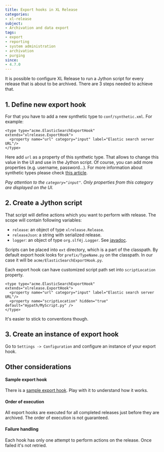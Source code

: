 ```yaml
---
title: Export hooks in XL Release
categories:
- xl-release
subject:
- Archivation and data export
tags:
- export
- reporting
- system administration
- archivation
- purging
since:
- 4.7.0
---
```


It is possible to configure XL Release to run a Jython script for every release that is about to be archived. There are 3 steps needed to achieve that.

## 1. Define new export hook

For that you have to add a new synthetic type to `conf/synthetic.xml`. For example:

    <type type="acme.ElasticSearchExportHook" extends="xlrelease.ExportHook">
      <property name="url" category="input" label="Elastic search server URL"/>
    </type>

Here add `url` as a property of this synthetic type. That allows to change this value in the UI and use in the Jython script. Of course, you can add more properties (e.g. username, password...). For more information about synthetic types please check [this article](/xl-release/how-to/create-custom-configuration-types-in-xl-release.html).

*Pay attention to the `category="input"`. Only properties from this category are displayed on the UI.*

## 2. Create a Jython script

That script will define actions which you want to perform with release. The scope will contain following variables:

* `release`: an object of type `xlrelease.Release`.
* `releaseJson`: a string with serialized release.
* `logger`: an object of type `org.slf4j.Logger`. See [javadoc](http://www.slf4j.org/apidocs/org/slf4j/Logger.html).

Scripts can be placed into `ext` directory, which is a part of the classpath. By default export hook looks for `prefix/TypeName.py` on the classpath. In our case it will be `acme/ElasticSearchExportHook.py`.

Each export hook can have customized script path set into `scriptLocation` property.

    <type type="acme.ElasticSearchExportHook" extends="xlrelease.ExportHook">
      <property name="url" category="input" label="Elastic search server URL"/>
      <property name="scriptLocation" hidden="true" default="mypath/MyScript.py" />
    </type>

It's easier to stick to conventions though.

## 3. Create an instance of export hook

Go to `Settings -> Configuration` and configure an instance of your export hook.


## Other considerations

#### Sample export hook

There is a [sample export hook](https://github.com/xebialabs/xl-release-samples/tree/master/elastic-search-export-hook). Play with it to understand how it works.

#### Order of execution

All export hooks are executed for all completed releases just before they are archived. The order of execution is not guaranteed.

#### Failure handling

Each hook has only one attempt to perform actions on the release. Once failed it's not retried.
